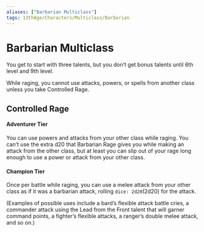 ```yaml
---
aliases: ["Barbarian Multiclass"]
tags: 13thAge/Characters/Multiclass/Barbarian
---
```

# Barbarian Multiclass

You get to start with three talents, but you don’t get bonus talents until 6th level and 9th level.

While raging, you cannot use attacks, powers, or spells from another class unless you take Controlled Rage.

## Controlled Rage

#### Adventurer Tier

You can use powers and attacks from your other class while raging. You can’t use the extra d20 that Barbarian Rage gives you while making an attack from the other class, but at least you can slip out of your rage long enough to use a power or attack from your other class.

#### Champion Tier

Once per battle while raging, you can use a melee attack from your other class as if it was a barbarian attack, rolling `dice: 2d20`(2d20) for the attack.

(Examples of possible uses include a bard’s flexible attack battle cries, a commander attack using the Lead from the Front talent that will garner command points, a fighter’s flexible attacks, a ranger’s double melee attack, and so on.)
